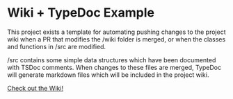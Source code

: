 # Wiki + TypeDoc Example

This project exists a template for automating pushing changes to the project
wiki when a PR that modifies the /wiki folder is merged, or when the classes
and functions in /src are modified.

/src contains some simple data structures which have been documented with
TSDoc comments. When changes to these files are merged, TypeDoc will
generate markdown files which will be included in the project wiki.

[Check out the Wiki!](https://github.com/dvorakjt/wiki-typedoc-example/wiki)
